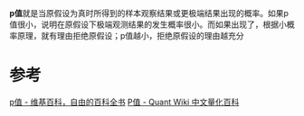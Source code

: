 
**p值**就是当原假设为真时所得到的样本观察结果或更极端结果出现的概率。如果p值很小，说明在原假设下极端观测结果的发生概率很小。而如果出现了，根据小概率原理，就有理由拒绝原假设；p值越小，拒绝原假设的理由越充分

# 参考
[p值 - 维基百科，自由的百科全书](https://zh.wikipedia.org/wiki/P%E5%80%BC)
[P值 - Quant Wiki 中文量化百科](https://quant-wiki.com/basic/prob/P%E5%80%BC_P-Value/)
